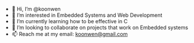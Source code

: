 - 👋 Hi, I’m @koonwen
- 👀 I’m interested in Embedded Systems and Web Development
- 🌱 I’m currently learning how to be effective in C
- 💞️ I’m looking to collaborate on projects that work on Embedded systems
- 📫 Reach me at my email: koonwen@gmail.com

<!---
koonwen/koonwen is a ✨ special ✨ repository because its `README.md` (this file) appears on your GitHub profile.
You can click the Preview link to take a look at your changes.
--->
